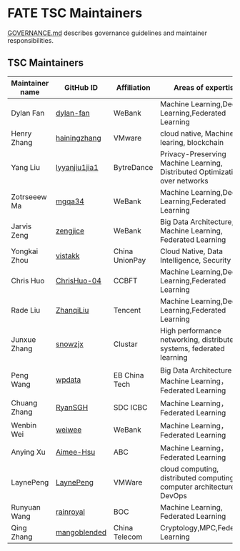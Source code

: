 # FATE TSC Maintainers #

[GOVERNANCE.md](./GOVERNANCE.md) describes governance guidelines and maintainer
responsibilities.

## TSC Maintainers ##
| Maintainer name | GitHub ID                                        | Affiliation	   |      Areas of expertise                                      |
| ---------------------------- | ------------------------------------------------ | --------------- | ------------------------------------------------------------ | 
| Dylan Fan              | [dylan-fan](https://github.com/dylan-fan)        |   WeBank        | Machine Learning,Deep Learning,Federated Learning            |
| Henry Zhang            | [hainingzhang](https://github.com/hainingzhang ) |   VMware        | cloud native, Machine learing, blockchain                    | 
| Yang Liu             | [lyyanjiu1jia1](https://github.com/lyyanjiu1jia1)  |   BytreDance       | Privacy-Preserving Machine Learning, Distributed Optimization over networks           | 
| Zotrseeew Ma    | [mgqa34](https://github.com/mgqa34)              |   WeBank        |  Machine Learning,Deep Learning,Federated Learning           | 
| Jarvis Zeng     | [zengjice](https://github.com/zengjice)          |   WeBank        | Big Data Architecture, Machine Learning, Federated Learning  | 
| Yongkai Zhou     |  [vistakk](https://github.com/vistakk)          |   China UnionPay | Cloud Native, Data Intelligence, Security  | 
| Chris Huo        |  [ChrisHuo-04](https://github.com/ChrisHuo-04)  |   CCBFT | Machine Learning,Deep Learning,Federated Learning  | 
| Rade Liu | [ZhanqiLiu](https://github.com/ZhanqiLiu) | Tencent | Machine Learning,Deep Learning,Federated Learning|
| Junxue Zhang | [snowzjx](https://github.com/snowzjx) | Clustar | High performance networking, distributed systems, federated learning |
| Peng Wang | [wpdata](https://github.com/wpdata) | EB China Tech | Big Data Architecture，Machine Learning，Federated Learning |
| Chuang Zhang | [RyanSGH](https://github.com/RyanSGH) | SDC ICBC| Machine Learning，Federated Learning|
| Wenbin Wei | [weiwee](https://github.com/weiwee) | WeBank| Machine Learning，Federated Learning|
| Anying Xu| [Aimee-Hsu](https://github.com/Aimee-Hsu) | ABC| Machine Learning，Federated Learning|
| LaynePeng | [LaynePeng](https://github.com/LaynePeng) | VMWare|cloud computing, distributed computing, computer architecture, DevOps|
| Runyuan Wang | [rainroyal](https://github.com/rainroyal) | BOC| Machine Learning, Federated Learning|
| Qing Zhang | [mangoblended](https://github.com/mangoblended) | China Telecom| Cryptology,MPC,Federated Learning|



